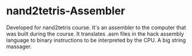 # nand2tetris-Assembler
Developed for nand2tetris course. It's an assembler to the computer that was built during the course. It translates .asm files in the hack assembly language to binary instructions to be interpreted by the CPU. A big string massager.

